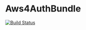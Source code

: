 Aws4AuthBundle
==============

[![Build Status](https://travis-ci.org/pculka/aws4-auth-bundle.png?branch=master)](https://travis-ci.org/pculka/aws4-auth-bundle)

